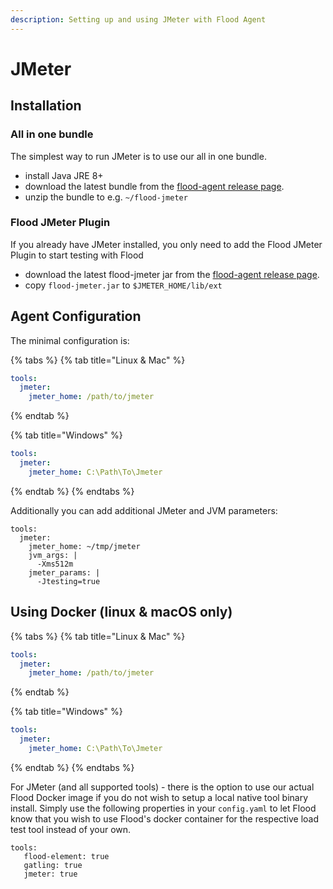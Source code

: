```yaml
---
description: Setting up and using JMeter with Flood Agent
---
```


# JMeter

## Installation

### All in one bundle

The simplest way to run JMeter is to use our all in one bundle.

* install Java JRE 8+
* download the latest bundle from the [flood-agent release page](https://github.com/flood-io/flood-agent/releases/latest).
* unzip the bundle to e.g. `~/flood-jmeter`

### Flood JMeter Plugin

If you already have JMeter installed, you only need to add the Flood JMeter Plugin to start testing with Flood

* download the latest flood-jmeter jar from the [flood-agent release page](https://github.com/flood-io/flood-agent/releases/latest).
* copy `flood-jmeter.jar`  to `$JMETER_HOME/lib/ext`

## Agent Configuration

The minimal configuration is:

{% tabs %}
{% tab title="Linux & Mac" %}
```yaml
tools:
  jmeter:
    jmeter_home: /path/to/jmeter
```
{% endtab %}

{% tab title="Windows" %}
```yaml
tools:
  jmeter:
    jmeter_home: C:\Path\To\Jmeter
```
{% endtab %}
{% endtabs %}

Additionally you can add additional JMeter and JVM parameters:

```text
tools:
  jmeter:
    jmeter_home: ~/tmp/jmeter
    jvm_args: |
      -Xms512m
    jmeter_params: |
      -Jtesting=true

```

## Using Docker \(linux & macOS only\)

{% tabs %}
{% tab title="Linux & Mac" %}
```yaml
tools:
  jmeter:
    jmeter_home: /path/to/jmeter
```
{% endtab %}

{% tab title="Windows" %}
```yaml
tools:
  jmeter:
    jmeter_home: C:\Path\To\Jmeter
```
{% endtab %}
{% endtabs %}

For JMeter \(and all supported tools\) - there is the option to use our actual Flood Docker image if you do not wish to setup a local native tool binary install. Simply use the following properties in your `config.yaml` to let Flood know that you wish to use Flood's docker container for the respective load test tool instead of your own.

```text
tools: 
   flood-element: true 
   gatling: true 
   jmeter: true
```





